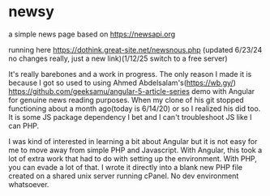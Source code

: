 # newsy
a simple news page based on https://newsapi.org

running here https://dothink.great-site.net/newsnous.php (updated 6/23/24 no changes really, just a new link)(1/12/25 switch to a free server)

It's really barebones and a work in progress. The only reason I made it is because I got so used to using Ahmed Abdelsalam's(https://wb.gy/) https://github.com/geeksamu/angular-5-article-series demo with Angular for genuine news reading purposes. When my clone of his git stopped functioning about a month ago(today is 6/14/20) or so I realized his did too. It is some JS package dependency I bet and I can't troubleshoot JS like I can PHP.

I was kind of interested in learning a bit about Angular but it is not easy for me to move away from simple PHP and Javascript. With Angular, this took a lot of extra work that had to do with setting up the environment. With PHP, you can evade a lot of that. I wrote it directly into a blank new PHP file created on a shared unix server running cPanel. No dev environment whatsoever.
